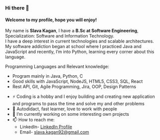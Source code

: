 ### Hi there 👋

#### Welcome to my profile, hope you will enjoy!

My name is <b>Slava Kagan</b>, I have a <b>B.Sc at Software Engineering</b>, Specialization: Software and Information Technology.<br>
I have a deep interest in current technologies and scalable architectures.<br>
My software addiction began at school where I practiced Java and JavaScript and recently, I’m into Python, learning every corner about this language.<br>

Programming Languages and Relevant knowledge:
* Program mainly in Java, Python, C
* Good skills with JavaScript, NodeJS, HTML5, CSS3, SQL, React
* Rest API, Git, Agile Programming, Jira, OOP, Design Patterns

- ⚡ Coding is a hobby and I enjoy building and creating new application and programs to pass the time and solve my and other problems
- 🌱 Autodidact, fast learner, love to work with people
- 🔭 I’m currently working on some interesting own projects
- 📫 How to reach me:
  * LinkedIn- [LinkedIn Profile](https://www.linkedin.com/in/slava-kagan-4b776596/)
  * Email- slava.kagan92@gmail.com

<!--
**SlavaKagan/SlavaKagan** is a ✨ _special_ ✨ repository because its `README.md` (this file) appears on your GitHub profile.

Here are some ideas to get you started:

- 🔭 I’m currently working on ...
- 🌱 I’m currently learning ...
- 👯 I’m looking to collaborate on ...
- 🤔 I’m looking for help with ...
- 💬 Ask me about ...
- 📫 How to reach me: ...
- 😄 Pronouns: ...
- ⚡ Fun fact: ...
-->
